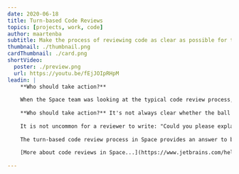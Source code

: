 ```yaml
---
date: 2020-06-18
title: Turn-based Code Reviews
topics: [projects, work, code]
author: maartenba
subtitle: Make the process of reviewing code as clear as possible for the author of the code, and the reviewers.
thumbnail: ./thumbnail.png
cardThumbnail: ./card.png
shortVideo:
  poster: ./preview.png
  url: https://youtu.be/fEjJOIpRHpM
leadin: |
    **Who should take action?**
    
    When the Space team was looking at the typical code review process, we found two issues that could be improved...
    
    **Who should take action?** It's not always clear whether the ball is in the court of the author or that of one of the reviewers.
    
    It is not uncommon for a reviewer to write: "Could you please explain the meaning of this part?", and then delete their comment once they've found the answer to their question further in the code. Does it make sense to send comments immediately during a review, bothering the author and reviewers with what could be temporary remarks? **Can comments be buffered as drafts?**
    
    The turn-based code review process in Space provides an answer to both questions. Status indicators for each of the participants reflect whose turn it is at any moment. Code review comments are added as drafts, and sent in one go when someone's turn in the review ends.
        
    [More about code reviews in Space...](https://www.jetbrains.com/help/space/review-code.html)
    
---
```

